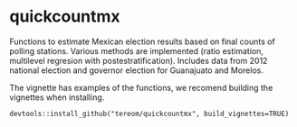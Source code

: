 # quickcountmx
Functions to estimate Mexican election results based on final counts of polling stations. Various methods
are implemented (ratio estimation, multilevel regresion with postestratification). Includes data
from 2012 national election and governor election for Guanajuato and Morelos.

The vignette has examples of the functions, we recomend building the vignettes when installing.

```
devtools::install_github("tereom/quickcountmx", build_vignettes=TRUE)
```
